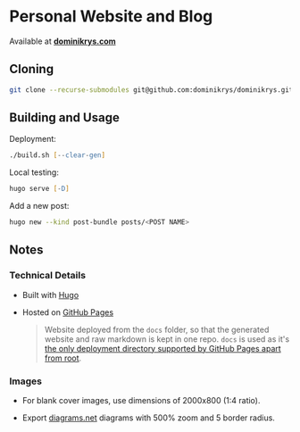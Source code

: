 # Personal Website and Blog

Available at **[dominikrys.com](https://dominikrys.com/)**

## Cloning

```zsh
git clone --recurse-submodules git@github.com:dominikrys/dominikrys.github.io.git
```

## Building and Usage

Deployment:

```zsh
./build.sh [--clear-gen]
```

Local testing:

```zsh
hugo serve [-D]
```

Add a new post:

```zsh
hugo new --kind post-bundle posts/<POST NAME>
```

## Notes

### Technical Details

- Built with [Hugo](https://gohugo.io/)

- Hosted on [GitHub Pages](https://pages.github.com/)

  > Website deployed from the `docs` folder, so that the generated website and raw markdown is kept in one repo. `docs` is used as it's [the only deployment directory supported by GitHub Pages apart from root](https://docs.github.com/en/github/working-with-github-pages/configuring-a-publishing-source-for-your-github-pages-site).

### Images

- For blank cover images, use dimensions of 2000x800 (1:4 ratio).

- Export [diagrams.net](https://app.diagrams.net/) diagrams with 500% zoom and 5 border radius.
